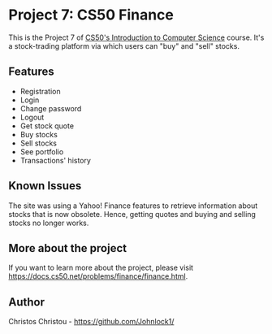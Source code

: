 # Project 7: CS50 Finance

This is the Project 7 of [CS50's Introduction to Computer Science](https://www.edx.org/course/cs50s-introduction-computer-science-harvardx-cs50x) course. It's a stock-trading platform via which users can "buy" and "sell" stocks.

## Features

+ Registration
+ Login
+ Change password
+ Logout
+ Get stock quote
+ Buy stocks
+ Sell stocks
+ See portfolio
+ Transactions' history

## Known Issues

The site was using a Yahoo! Finance features to retrieve information about stocks
that is now obsolete. Hence, getting quotes and buying and selling stocks no longer
works.

## More about the project

If you want to learn more about the project, please visit https://docs.cs50.net/problems/finance/finance.html.

## Author

Christos Christou - https://github.com/Johnlock1/
